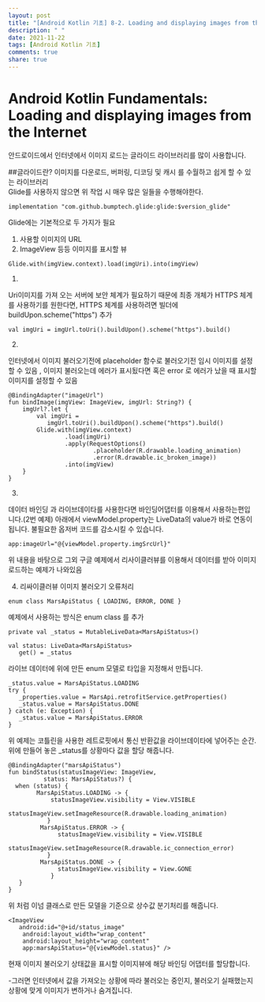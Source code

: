 ```yaml
---
layout: post
title: "[Android Kotlin 기초] 8-2. Loading and displaying images from the Internet"
description: " "
date: 2021-11-22
tags: [Android Kotlin 기초]
comments: true
share: true
---
```



# Android Kotlin Fundamentals: Loading and displaying images from the Internet

안드로이드에서 인터넷에서 이미지 로드는 글라이드 라이브러리를 많이 사용합니다. 

##글라이드란?
이미지를 다운로드, 버퍼링, 디코딩 및 캐시 를 수월하고 쉽게 할 수 있는 라이브러리  
Glide를 사용하지 않으면 위 작업 시 매우 많은 일들을 수행해야한다.

```
implementation "com.github.bumptech.glide:glide:$version_glide"
```

Glide에는 기본적으로 두 가지가 필요

1) 사용할 이미지의 URL
2) ImageView 등등 이미지를 표시할 뷰 
```
Glide.with(imgView.context).load(imgUri).into(imgView)
```


1. 
Uri이미지를 가져 오는 서버에 보안 체계가 필요하기 때문에 최종 개체가 HTTPS 체계를 사용하기를 원한다면,
 HTTPS 체계를 사용하려면 빌더에 buildUpon.scheme("https") 추가
```
val imgUri = imgUrl.toUri().buildUpon().scheme("https").build()
```


 
2. 
인터넷에서 이미지 불러오기전에 placeholder 함수로 불러오기전 임시 이미지를 설정할 수 있음 ,
 이미지 불러오는데 에러가 표시됬다면 혹은 error 로 에러가 났을 때 표시할 이미지를 설정할 수 있음 
```
@BindingAdapter("imageUrl")
fun bindImage(imgView: ImageView, imgUrl: String?) {
    imgUrl?.let {
        val imgUri = 
           imgUrl.toUri().buildUpon().scheme("https").build()
        Glide.with(imgView.context)
                .load(imgUri)
                .apply(RequestOptions()
                        .placeholder(R.drawable.loading_animation)
                        .error(R.drawable.ic_broken_image))
                .into(imgView)
    }
}
```

3. 
데이터 바인딩 과 라이브데이타를 사용한다면 바인딩어댑터를 이용해서 사용하는편입니다.(2번 예제)
아래에서 viewModel.property는 LiveData의 value가 바로 연동이 됩니다. 불필요한 옵저버 코드를 
감소시킬 수 있습니다.  
```
app:imageUrl="@{viewModel.property.imgSrcUrl}"
```

위 내용을 바탕으로 
그외 구글 예제에서 리사이클러뷰를 이용해서 데이터를 받아 이미지 로드하는 예제가 나와있음

4. 리싸이클러뷰 이미지 불러오기 오류처리
```
enum class MarsApiStatus { LOADING, ERROR, DONE }
```
예제에서 사용하는 방식은 enum class 를 추가

```
private val _status = MutableLiveData<MarsApiStatus>()

val status: LiveData<MarsApiStatus>
   get() = _status
```
라이브 데이터에 위에 만든 enum 모델로 타입을 지정해서 만듭니다.


```
_status.value = MarsApiStatus.LOADING
try {
   _properties.value = MarsApi.retrofitService.getProperties()
   _status.value = MarsApiStatus.DONE
} catch (e: Exception) {
   _status.value = MarsApiStatus.ERROR
}
```
위 예제는 코틀린을 사용한 레트로핏에서 통신 반환값을 라이브데이타에 넣어주는 순간. 
위에 만들어 놓은 _status를 상황마다 값을 할당 해줍니다.

```
@BindingAdapter("marsApiStatus")
fun bindStatus(statusImageView: ImageView, 
          status: MarsApiStatus?) {
  when (status) {
        MarsApiStatus.LOADING -> {
            statusImageView.visibility = View.VISIBLE
            statusImageView.setImageResource(R.drawable.loading_animation)
           }
         MarsApiStatus.ERROR -> {
              statusImageView.visibility = View.VISIBLE
              statusImageView.setImageResource(R.drawable.ic_connection_error)
           }
         MarsApiStatus.DONE -> {
              statusImageView.visibility = View.GONE
            }
   }
}

``` 
위 처럼 이넘 클래스로 만든 모델을 기준으로 상수값 분기처리를 해줍니다.


```
<ImageView
   android:id="@+id/status_image"
    android:layout_width="wrap_content"
    android:layout_height="wrap_content"
    app:marsApiStatus="@{viewModel.status}" />
``` 
  현재 이미지 불러오기 상태값을 표시할 이미지뷰에 해당 바인딩 어댑터를 할당합니다. 
  
  
 -그러면 인터넷에서 값을 가져오는 상황에 따라 불러오는 중인지, 불러오기 실패했는지 상황에 맞게 
 이미지가 변하거나 숨겨집니다. 
 
  

 

 
 